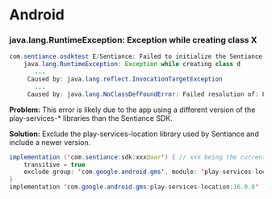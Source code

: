 # Android

### java.lang.RuntimeException: Exception while creating class X

```java
com.sentiance.osdktest E/Sentiance: Failed to initialize the Sentiance SDK
    java.lang.RuntimeException: Exception while creating class d
       ...
     Caused by: java.lang.reflect.InvocationTargetException
       ...
     Caused by: java.lang.NoClassDefFoundError: Failed resolution of: Lcom/google/android/gms/location/LocationServices;
```

**Problem:** This error is likely due to the app using a different version of the play-services-\* libraries than the Sentiance SDK.

**Solution:**  Exclude the play-services-location library used by Sentiance and include a newer version.

```java
implementation ('com.sentiance:sdk:xxx@aar') { // xxx being the current version of the SDK that is used
    transitive = true
    exclude group: 'com.google.android.gms', module: 'play-services-location'
}
implementation 'com.google.android.gms:play-services-location:16.0.0'
```

